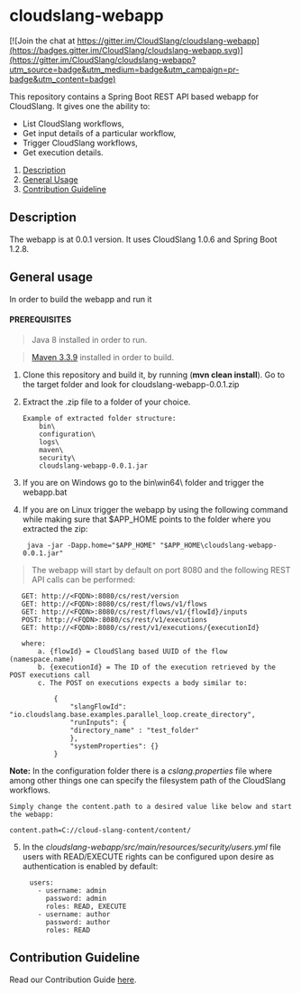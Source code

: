 # cloudslang-webapp

[![Join the chat at https://gitter.im/CloudSlang/cloudslang-webapp](https://badges.gitter.im/CloudSlang/cloudslang-webapp.svg)](https://gitter.im/CloudSlang/cloudslang-webapp?utm_source=badge&utm_medium=badge&utm_campaign=pr-badge&utm_content=badge)

This repository contains a Spring Boot REST API based webapp for CloudSlang.
It gives one the ability to:
 *  List CloudSlang workflows, 
 *  Get input details of a particular workflow, 
 *  Trigger CloudSlang workflows,
 *  Get execution details.

1. [Description](#description)
2. [General Usage](#general-usage)
3. [Contribution Guideline](contribution-guideline)

<a name="description"/>

## Description

The webapp is at 0.0.1 version.
It uses CloudSlang 1.0.6 and Spring Boot 1.2.8.

<a name="general-usage"/>

## General usage

In order to build the webapp and run it

#### PREREQUISITES

> Java 8 installed in order to run.

> [Maven 3.3.9](https://archive.apache.org/dist/maven/maven-3/3.3.9/binaries/) installed in order to build. 

1. Clone this repository and build it, by running (**mvn clean install**).
   Go to the target folder and look for cloudslang-webapp-0.0.1.zip

2. Extract the .zip file to a folder of your choice.
   
   ```
   Example of extracted folder structure:
       bin\
       configuration\
       logs\
       maven\
       security\
       cloudslang-webapp-0.0.1.jar
   ```
   
3. If you are on Windows go to the bin\win64\ folder and trigger the webapp.bat
4. If you are on Linux trigger the webapp by using the following command while making sure that $APP_HOME points to
   the folder where you extracted the zip:
   
   ```
    java -jar -Dapp.home="$APP_HOME" "$APP_HOME\cloudslang-webapp-0.0.1.jar"
   ```
> The webapp will start by default on port 8080 and the following REST API calls 
can be performed:
 
 ```
    GET: http://<FQDN>:8080/cs/rest/version
    GET: http://<FQDN>:8080/cs/rest/flows/v1/flows
    GET: http://<FQDN>:8080/cs/rest/flows/v1/{flowId}/inputs
    POST: http://<FQDN>:8080/cs/rest/v1/executions
    GET: http://<FQDN>:8080/cs/rest/v1/executions/{executionId}
    
    where:
        a. {flowId} = CloudSlang based UUID of the flow (namespace.name)
        b. {executionId} = The ID of the execution retrieved by the POST executions call
        c. The POST on executions expects a body similar to:
        
            {    
                "slangFlowId": "io.cloudslang.base.examples.parallel_loop.create_directory",
                "runInputs": {
                "directory_name" : "test_folder"
                },
                "systemProperties": {}
            }
 
 ```   
 **Note:** In the configuration folder there is a _cslang.properties_ file where among other things 
 one can specify the filesystem path of the CloudSlang workflows.
 
    Simply change the content.path to a desired value like below and start the webapp: 
 
    content.path=C://cloud-slang-content/content/
5. In the _cloudslang-webapp/src/main/resources/security/users.yml_ file users with READ/EXECUTE rights
  can be configured upon desire as authentication is enabled by default: 
  ```application:
       users:
         - username: admin
           password: admin
           roles: READ, EXECUTE
         - username: author
           password: author
           roles: READ
  ```
<a name="contribution-guideline"/>                                       
                                       
## Contribution Guideline
                                       
Read our Contribution Guide [here](CONTRIBUTING.md).   